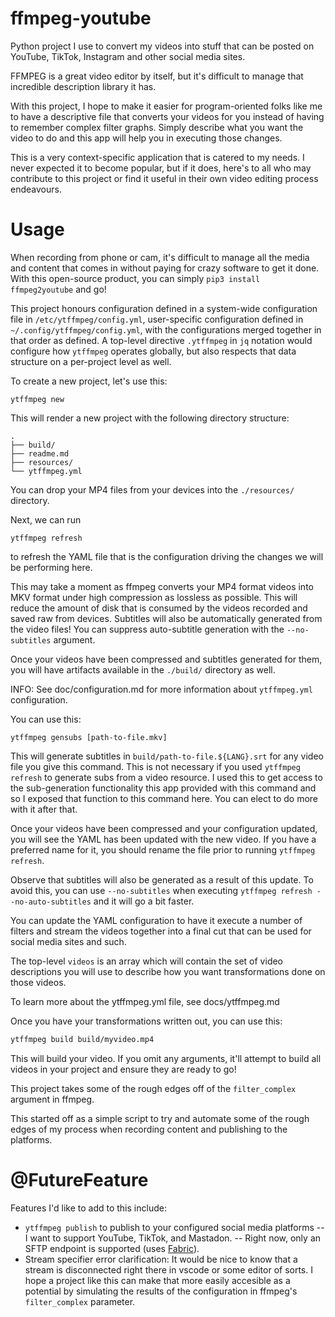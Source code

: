 # ffmpeg-youtube
Python project I use to convert my videos into stuff that can be posted on YouTube, TikTok,
Instagram and other social media sites.

FFMPEG is a great video editor by itself, but it's difficult to manage that incredible description
library it has.

With this project, I hope to make it easier for program-oriented folks like me to have a 
descriptive file that converts your videos for you instead of having to remember complex filter 
graphs. Simply describe what you want the video to do and this app will help you in executing those 
changes.

This is a very context-specific application that is catered to my needs. I never expected it to
become popular, but if it does, here's to all who may contribute to this project or find it useful
in their own video editing process endeavours.

# Usage
When recording from phone or cam, it's difficult to manage all the media and content that comes in 
without paying for crazy software to get it done. With this open-source product, you can simply 
`pip3 install ffmpeg2youtube` and go!

This project honours configuration defined in a system-wide configuration file in `/etc/ytffmpeg/config.yml`,
user-specific configuration defined in `~/.config/ytffmpeg/config.yml`, with the configurations merged
together in that order as defined. A top-level directive `.ytffmpeg` in `jq` notation would configure
how `ytffmpeg` operates globally, but also respects that data structure on a per-project level as well.

To create a new project, let's use this:

    ytffmpeg new

This will render a new project with the following directory structure:

    .
    ├── build/
    ├── readme.md
    ├── resources/
    └── ytffmpeg.yml

You can drop your MP4 files from your devices into the `./resources/` directory.

Next, we can run

    ytffmpeg refresh

to refresh the YAML file that is the configuration driving the 
changes we will be performing here.

This may take a moment as ffmpeg converts your MP4 format videos into MKV format under high 
compression as lossless as possible. This will reduce the amount of disk that is consumed by the 
videos recorded and saved raw from devices. Subtitles will also be automatically generated from
the video files! You can suppress auto-subtitle generation with the `--no-subtitles` argument.

Once your videos have been compressed and subtitles generated for them, you will have artifacts
available in the `./build/` directory as well.

INFO: See doc/configuration.md for more information about `ytffmpeg.yml` configuration.

You can use this:

    ytffmpeg gensubs [path-to-file.mkv]

This will generate subtitles in `build/path-to-file.${LANG}.srt` for any video file you give this command.
This is not necessary if you used `ytffmpeg refresh` to generate subs from a video resource. I used this
to get access to the sub-generation functionality this app provided with this command and so I exposed
that function to this command here. You can elect to do more with it after that.

Once your videos have been compressed and your configuration updated, you will see the YAML
has been updated with the new video. If you have a preferred name for it, you should rename
the file prior to running `ytffmpeg refresh`.

Observe that subtitles will also be generated as a result of this update. To avoid this, you can
use `--no-subtitles` when executing `ytffmpeg refresh --no-auto-subtitles` and it will go a bit faster. 

You can update the YAML configuration to have it execute a number of filters and stream the videos
together into a final cut that can be used for social media sites and such.

The top-level `videos` is an array which will contain the set of video descriptions you will use
to describe how you want transformations done on those videos.

To learn more about the ytffmpeg.yml file, see docs/ytffmpeg.md

Once you have your transformations written out, you can use this:

```bash
ytffmpeg build build/myvideo.mp4
```

This will build your video. If you omit any arguments, it'll attempt to build all videos in your
project and ensure they are ready to go!

This project takes some of the rough edges off of the `filter_complex` argument in ffmpeg.

This started off as a simple script to try and automate some of the rough edges of my process
when recording content and publishing to the platforms.

# @FutureFeature
Features I'd like to add to this include:
- `ytffmpeg publish` to publish to your configured social media platforms
-- I want to support YouTube, TikTok, and Mastadon.
-- Right now, only an SFTP endpoint is supported (uses [Fabric](https://www.fabfile.org/)).
- Stream specifier error clarification: It would be nice to know that a stream is disconnected
  right there in vscode or some editor of sorts. I hope a project like this can make that more
  easily accesible as a potential by simulating the results of the configuration in ffmpeg's
  `filter_complex` parameter.
